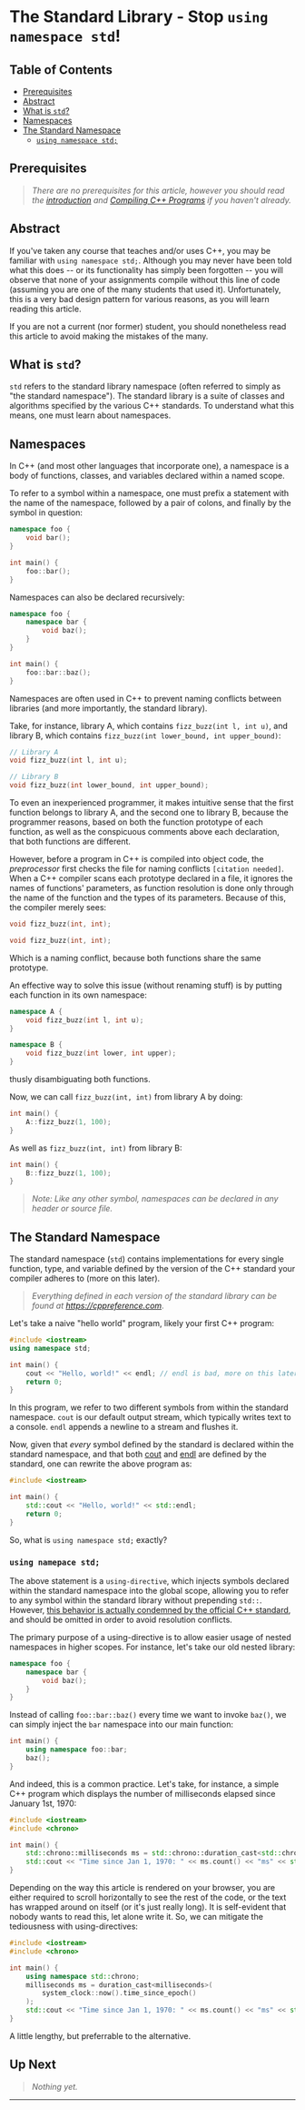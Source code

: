 # The Standard Library - Stop `using namespace std`!

## Table of Contents
- [Prerequisites](#prerequisites)
- [Abstract](#abstract)
- [What is `std`?](#what-is-std)
- [Namespaces](#namespaces)
- [The Standard Namespace](#the-standard-namespace)
    - [`using namespace std;`](#using-namepace-std)

## Prerequisites
> *There are no prerequisites for this article, however you should read the [introduction](./introduction.md) and [Compiling C++ Programs](./compiling-code.md) if you haven't already.*

## Abstract
If you've taken any course that teaches and/or uses C++, you may be familiar with `using namespace std;`. Although you may never have been told what this does -- or its functionality has simply been forgotten -- you will observe that none of your assignments compile without this line of code (assuming you are one of the many students that used it). Unfortunately, this is a very bad design pattern for various reasons, as you will learn reading this article.

If you are not a current (nor former) student, you should nonetheless read this article to avoid making the mistakes of the many.

## What is `std`?
`std` refers to the standard library namespace (often referred to simply as "the standard namespace"). The standard library is a suite of classes and algorithms specified by the various C++ standards. To understand what this means, one must learn about namespaces.

## Namespaces
In C++ (and most other languages that incorporate one), a namespace is a body of functions, classes, and variables declared within a named scope. 

To refer to a symbol within a namespace, one must prefix a statement with the name of the namespace, followed by a pair of colons, and finally by the symbol in question:

```cpp
namespace foo {
    void bar();
}

int main() {
    foo::bar();
}
```

Namespaces can also be declared recursively:
```cpp
namespace foo {
    namespace bar {
        void baz();
    }
}

int main() {
    foo::bar::baz();
}
```

Namespaces are often used in C++ to prevent naming conflicts between libraries (and more importantly, the standard library).

Take, for instance, library A, which contains `fizz_buzz(int l, int u)`, and library B, which contains `fizz_buzz(int lower_bound, int upper_bound)`:

```cpp
// Library A
void fizz_buzz(int l, int u);

// Library B
void fizz_buzz(int lower_bound, int upper_bound); 
```

To even an inexperienced programmer, it makes intuitive sense that the first function belongs to library A, and the second one to library B, because the programmer reasons, based on both the function prototype of each function, as well as the conspicuous comments above each declaration, that both functions are different.

However, before a program in C++ is compiled into object code, the *preprocessor* first checks the file for naming conflicts `[citation needed]`. When a C++ compiler scans each prototype declared in a file, it ignores the names of functions' parameters, as function resolution is done only through the name of the function and the types of its parameters. Because of this, the compiler merely sees:

```cpp
void fizz_buzz(int, int);

void fizz_buzz(int, int);
```

Which is a naming conflict, because both functions share the same prototype.

An effective way to solve this issue (without renaming stuff) is by putting each function in its own namespace:

```cpp
namespace A {
    void fizz_buzz(int l, int u);
}

namespace B {
    void fizz_buzz(int lower, int upper);
}
```

thusly disambiguating both functions.

Now, we can call `fizz_buzz(int, int)` from library A by doing:

```cpp
int main() {
    A::fizz_buzz(1, 100);
}
```

As well as `fizz_buzz(int, int)` from library B:

```cpp
int main() {
    B::fizz_buzz(1, 100);
}
```

> *Note: Like any other symbol, namespaces can be declared in any header or source file.*

## The Standard Namespace
The standard namespace (`std`) contains implementations for every single function, type, and variable defined by the version of the C++ standard your compiler adheres to (more on this later).

> *Everything defined in each version of the standard library can be found at https://cppreference.com*.

Let's take a naive "hello world" program, likely your first C++ program:

```cpp
#include <iostream>
using namespace std;

int main() {
    cout << "Hello, world!" << endl; // endl is bad, more on this later
    return 0;
}
```

In this program, we refer to two different symbols from within the standard namespace. `cout` is our default output stream, which typically writes text to a console. `endl` appends a newline to a stream and flushes it.

Now, given that *every* symbol defined by the standard is declared within the standard namespace, and that both [cout](https://en.cppreference.com/w/cpp/io/cout) and [endl](https://en.cppreference.com/w/cpp/io/manip/endl) are defined by the standard, one can rewrite the above program as:

```cpp
#include <iostream>

int main() {
    std::cout << "Hello, world!" << std::endl;
    return 0;
}
```

So, what is `using namespace std;` exactly?

### `using namepace std;`

The above statement is a `using-directive`, which injects symbols declared within the standard namespace into the global scope, allowing you to refer to any symbol within the standard library without prepending `std::`. However, [this behavior is actually condemned by the official C++ standard](https://isocpp.github.io/CppCoreGuidelines/CppCoreGuidelines#Rs-using-directive), and should be omitted in order to avoid resolution conflicts.

The primary purpose of a using-directive is to allow easier usage of nested namespaces in higher scopes. For instance, let's take our old nested library:

```cpp
namespace foo {
    namespace bar {
        void baz();
    }
}
```

Instead of calling `foo::bar::baz()` every time we want to invoke `baz()`, we can simply inject the `bar` namespace into our main function:

```cpp
int main() {
    using namespace foo::bar;
    baz();
}
```

And indeed, this is a common practice. Let's take, for instance, a simple C++ program which displays the number of milliseconds elapsed since January 1st, 1970:

```cpp
#include <iostream>
#include <chrono>

int main() {
    std::chrono::milliseconds ms = std::chrono::duration_cast<std::chrono::milliseconds>(std::chrono::system_clock::now().time_since_epoch());
    std::cout << "Time since Jan 1, 1970: " << ms.count() << "ms" << std::endl;
}
```

Depending on the way this article is rendered on your browser, you are either required to scroll horizontally to see the rest of the code, or the text has wrapped around on itself (or it's just really long). It is self-evident that nobody wants to read this, let alone write it. So, we can mitigate the tediousness with using-directives:

```cpp
#include <iostream>
#include <chrono>

int main() {
    using namespace std::chrono;
    milliseconds ms = duration_cast<milliseconds>(
        system_clock::now().time_since_epoch()
    );
    std::cout << "Time since Jan 1, 1970: " << ms.count() << "ms" << std::endl;
}
```

A little lengthy, but preferrable to the alternative.

## Up Next

> *Nothing yet.*

***
